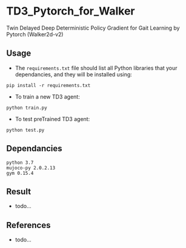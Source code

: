 # TD3_Pytorch_for_Walker
Twin Delayed Deep Deterministic Policy Gradient for Gait Learning by Pytorch (Walker2d-v2)


## Usage
- The ```requirements.txt``` file should list all Python libraries that your dependancies, and they will be installed using: </br>
```
pip install -r requirements.txt
```
- To train a new TD3 agent: </br>
```
python train.py
```
- To test preTrained TD3 agent: </br>
```
python test.py
```

## Dependancies
```
python 3.7
mujoco-py 2.0.2.13
gym 0.15.4
```

## Result
- todo...
 
 
## References
- todo...
